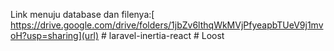 Link menuju database dan filenya:[ https://drive.google.com/drive/folders/1jbZv6lthqWkMVjPfyeapbTUeV9j1mvoH?usp=sharing](url)
#   l a r a v e l - i n e r t i a - r e a c t 
 #   L o o s t 
 
 

